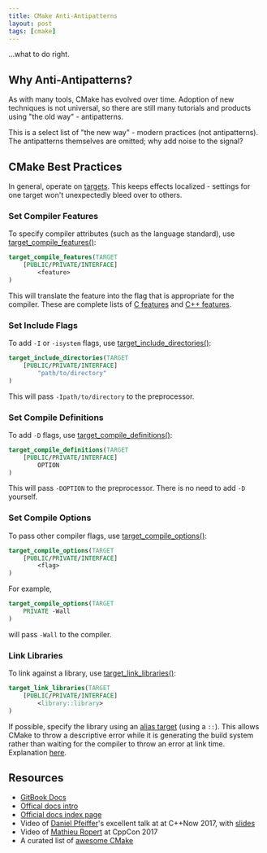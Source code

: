 ```yaml
---
title: CMake Anti-Antipatterns
layout: post
tags: [cmake]
---
```


...what to do right.


## Why Anti-Antipatterns?

As with many tools, CMake has evolved over time. Adoption of new techniques is
not universal, so there are still many tutorials and products using
"the old way" - antipatterns.

This is a select list of "the new way" - modern practices (not antipatterns).
The antipatterns themselves are omitted; why add noise to the signal?


## CMake Best Practices

In general, operate on [targets](https://cmake.org/cmake/help/latest/manual/cmake-buildsystem.7.html#introduction).
This keeps effects localized - settings for one target won't unexpectedly
bleed over to others.


### Set Compiler Features

To specify compiler attributes (such as the language standard), use
[target_compile_features()](https://cmake.org/cmake/help/latest/command/target_compile_features.html):
```cmake
target_compile_features(TARGET
    [PUBLIC/PRIVATE/INTERFACE]
        <feature>
)
```

This will translate the feature into the flag that is appropriate for the compiler.
These are complete lists of
[C features](https://cmake.org/cmake/help/latest/prop_gbl/CMAKE_C_KNOWN_FEATURES.html#CMAKE_C_KNOWN_FEATURES)
and
[C++ features](https://cmake.org/cmake/help/latest/prop_gbl/CMAKE_CXX_KNOWN_FEATURES.html#CMAKE_CXX_KNOWN_FEATURES).


### Set Include Flags

To add `-I` or `-isystem` flags, use [target_include_directories()](https://cmake.org/cmake/help/latest/command/target_include_directories.html#target_include_directories):
```cmake
target_include_directories(TARGET
    [PUBLIC/PRIVATE/INTERFACE]
        "path/to/directory"
)
```
This will pass `-Ipath/to/directory` to the preprocessor.


### Set Compile Definitions

To add `-D` flags, use
[target_compile_definitions()](https://cmake.org/cmake/help/latest/command/target_compile_definitions.html#target_compile_definitions):
```cmake
target_compile_definitions(TARGET
    [PUBLIC/PRIVATE/INTERFACE]
        OPTION
)
```

This will pass `-DOPTION` to the preprocessor. There is no need to add `-D`
yourself.


### Set Compile Options

To pass other compiler flags, use
[target_compile_options()](https://cmake.org/cmake/help/latest/command/target_compile_options.html#target_compile_options):
```cmake
target_compile_options(TARGET
    [PUBLIC/PRIVATE/INTERFACE]
        <flag>
)
```

For example,
```cmake
target_compile_options(TARGET
    PRIVATE -Wall
)
```
will pass `-Wall` to the compiler.


### Link Libraries

To link against a library, use
[target_link_libraries()](https://cmake.org/cmake/help/latest/command/target_link_libraries.html#target_link_libraries):
```cmake
target_link_libraries(TARGET
    [PUBLIC/PRIVATE/INTERFACE]
        <library::library>
)
```

If possible, specify the library using an
[alias target](https://cmake.org/cmake/help/latest/manual/cmake-buildsystem.7.html#alias-targets)
(using a `::`).
This allows CMake to throw a descriptive error while it is generating the build
system rather than waiting for the compiler to throw an error at link time.
Explanation [here](https://youtu.be/bsXLMQ6WgIk?t=1577).


## Resources

  * [GitBook Docs](https://cliutils.gitlab.io/modern-cmake/)
  * [Offical docs intro](https://cmake.org/cmake/help/latest/manual/cmake-buildsystem.7.html)
  * [Official docs index page](https://cmake.org/cmake/help/latest/)
  * Video of [Daniel Pfeiffer](https://youtu.be/bsXLMQ6WgIk)'s excellent talk at at C++Now 2017, with [slides](https://www.slideshare.net/DanielPfeifer1/effective-cmake)
  * Video of [Mathieu Ropert](https://youtu.be/eC9-iRN2b04) at CppCon 2017
  * A curated list of [awesome CMake](https://github.com/onqtam/awesome-cmake)
